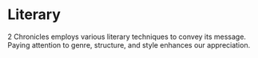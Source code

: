 # Literary

2 Chronicles employs various literary techniques to convey its message. Paying attention to genre, structure, and style enhances our appreciation.

